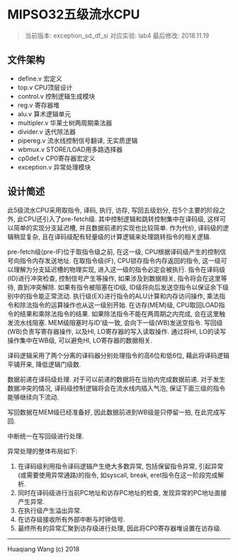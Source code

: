 # MIPSO32五级流水CPU

> 当前版本: exception_sd_df_si
> 对应实验: lab4
> 最后修改: 2018.11.19

## 文件架构

* define.v          宏定义
* top.v             CPU顶层设计
* control.v         控制逻辑生成模块
* reg.v             寄存器堆
* alu.v             算术逻辑单元
* multipler.v       华莱士树两周期乘法器
* divider.v         迭代除法器
* pipereg.v         流水线控制信号翻译, 无实质逻辑
* wbmux.v           STORE/LOAD用多路选择器
* cp0def.v          CP0寄存器宏定义
* exception.v       异常处理模块

## 设计简述

此5级流水CPU采用取指令, 译码, 执行, 访存, 写回五级划分, 在5个主要的阶段之外, 此CPU还引入了pre-fetch级. 其中控制逻辑和跳转控制集中在译码级, 这样可以简单的实现分支延迟槽, 并且数据前递的实现也比较简单. 作为代价, 译码级的逻辑稍显复杂, 且在译码级配有轻量级的计算逻辑来处理跳转指令的相关逻辑.

pre-fetch级(pre-IF)位于取指令级之前, 在这一级, CPU根据译码级产生的控制信号向指令内存发送地址. 在取指令级(IF), CPU锁存指令内存返回的指令, 这一级可以理解为分支延迟槽的物理实现, 进入这一级的指令必定会被执行. 指令在译码级(ID)进行冲突检查, 控制信号产生等操作, 如果涉及到数据相关, 指令将会在这里等待, 直到冲突解除. 如果有指令被阻塞在ID级, ID级将向后发送空指令以保证余下级别中的指令能正常流动. 执行级(EX)进行指令的ALU计算和内存访问操作, 乘法指令和除法指令的运算操作也从这一级别开始. 在访存(MEM)级, CPU取回LOAD指令的结果和乘除法指令的结果. 如果除法指令不能在两周期之内完成, 会在这里触发流水线阻塞. MEM级阻塞时与ID’级一致, 会向下一级(WB)发送空指令. 写回级(WB)负责写寄存器操作, 以及HI, LO寄存器的写入读取操作. 通过将HI, LO的读写操作集中在WB级, 可以避免HI, LO寄存器的数据相关.

译码逻辑采用了两个分离的译码器分别处理指令的高6位和低6位, 藉此将译码逻辑平铺开来, 降低逻辑门级数.

数据前递在译码级处理. 对于可以前递的数据将在当拍内完成数据前递. 对于发生数据冲突的情况, 译码级控制逻辑将会在流水线内插入气泡, 保证下面三级的指令能够继续向下流动.

写回数据在MEM级已经准备好, 因此数据前进到WB级是只停留一拍, 在此完成写回.

中断统一在写回级进行处理.

异常处理的整体布局如下:

1. 在译码级利用指令译码逻辑产生绝大多数异常, 包括保留指令异常, 引起异常(或需要使用异常通路)的指令, 如syscall, break, eret指令在这一阶段完成解析.
1. 同时在译码级进行当前PC地址和访存PC地址的检查, 发现异常的PC地址直接产生异常.
1. 在执行级产生溢出异常.
1. 在访存级接收所有外部中断与时钟信号.
1. 最终所有的异常汇聚到访存级进行处理, 因此将CP0寄存器堆设置在访存级.


***

Huaqiang Wang (c) 2018